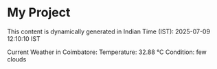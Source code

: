 # My Project

This content is dynamically generated in Indian Time (IST): 2025-07-09 12:10:10 IST


Current Weather in Coimbatore:
Temperature: 32.88 °C
Condition: few clouds
